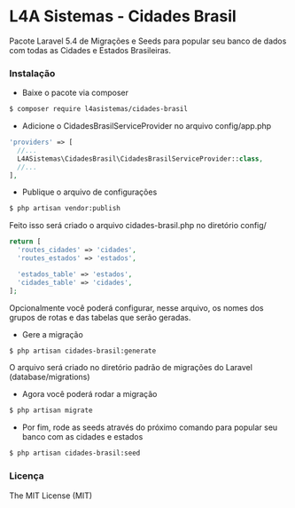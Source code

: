 # L4A Sistemas - Cidades Brasil

Pacote Laravel 5.4 de Migrações e Seeds para popular seu banco de dados com todas as Cidades e Estados Brasileiras.

### Instalação

* Baixe o pacote via composer

```sh
$ composer require l4asistemas/cidades-brasil
```

* Adicione o CidadesBrasilServiceProvider no arquivo config/app.php

```php
'providers' => [
  //...
  L4ASistemas\CidadesBrasil\CidadesBrasilServiceProvider::class,
  //...
],
```
* Publique o arquivo de configurações

```sh
$ php artisan vendor:publish
```

Feito isso será criado o arquivo cidades-brasil.php no diretório config/

```php
return [
  'routes_cidades' => 'cidades',
  'routes_estados' => 'estados',

  'estados_table' => 'estados',
  'cidades_table' => 'cidades',
];
```

Opcionalmente você poderá configurar, nesse arquivo, os nomes dos grupos de rotas e das tabelas que serão geradas.

* Gere a migração

```sh
$ php artisan cidades-brasil:generate
```

O arquivo será criado no diretório padrão de migrações do Laravel (database/migrations)

* Agora você poderá rodar a migração

```sh
$ php artisan migrate
```

* Por fim, rode as seeds através do próximo comando para popular seu banco com as cidades e estados

```sh
$ php artisan cidades-brasil:seed
```

### Licença

The MIT License (MIT)
